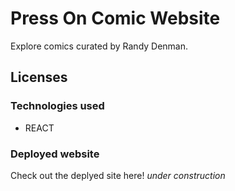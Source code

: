 # Press On Comic Website

Explore comics curated by Randy Denman.

## Licenses

### Technologies used

- REACT

### Deployed website

Check out the deplyed site here! _under construction_
